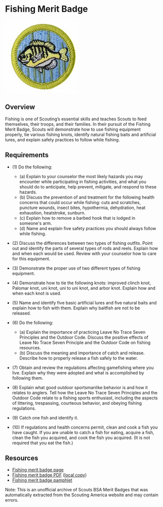 

# Fishing Merit Badge

![Fishing Merit Badge](images/fishing-merit-badge.jpg)

## Overview



Fishing is one of Scouting’s essential skills and teaches Scouts to feed themselves, their troops, and their families. In their pursuit of the Fishing Merit Badge, Scouts will demonstrate how to use fishing equipment properly, tie various fishing knots, identify natural fishing baits and artificial lures, and explain safety practices to follow while fishing.

## Requirements

* (1) Do the following:
    * (a) Explain to your counselor the most likely hazards you may encounter while participating in fishing activities, and what you should do to anticipate, help prevent, mitigate, and respond to these hazards.
    * (b) Discuss the prevention of and treatment for the following health concerns that could occur while fishing: cuts and scratches, puncture wounds, insect bites, hypothermia, dehydration, heat exhaustion, heatstroke, sunburn.
    * (c) Explain how to remove a barbed hook that is lodged in someone's arm.
    * (d) Name and explain five safety practices you should always follow while fishing.


* (2) Discuss the differences between two types of fishing outfits. Point out and identify the parts of several types of rods and reels. Explain how and when each would be used. Review with your counselor how to care for this equipment.
* (3) Demonstrate the proper use of two different types of fishing equipment.
* (4) Demonstrate how to tie the following knots: improved clinch knot, Palomar knot, uni knot, uni to uni knot, and arbor knot. Explain how and when each knot is used.
* (5) Name and identify five basic artificial lures and five natural baits and explain how to fish with them. Explain why baitfish are not to be released.
* (6) Do the following:
    * (a) Explain the importance of practicing Leave No Trace Seven Principles and the Outdoor Code. Discuss the positive effects of Leave No Trace Seven Principle and the Outdoor Code on fishing resources.
    * (b) Discuss the meaning and importance of catch and release. Describe how to properly release a fish safely to the water.


* (7) Obtain and review the regulations affecting gamefishing where you live. Explain why they were adopted and what  is accomplished by following them.
* (8) Explain what good outdoor sportsmanlike behavior is and how it relates to anglers. Tell how the Leave No Trace Seven Principles and the Outdoor Code relate to a fishing sports enthusiast, including the aspects of littering, trespassing, courteous behavior, and obeying fishing regulations.
* (9) Catch one fish and identify it.
* (10) If regulations and health concerns permit, clean and cook a fish you have caught. If you are unable to catch a fish for eating, acquire a fish, clean the fish you acquired, and cook the fish you acquired. (It is not required that you eat the fish.)


## Resources

- [Fishing merit badge page](https://www.scouting.org/merit-badges/fishing/)
- [Fishing merit badge PDF](https://filestore.scouting.org/filestore/Merit_Badge_ReqandRes/Pamphlets/Fishing_2025.pdf) ([local copy](files/fishing-merit-badge.pdf))
- [Fishing merit badge pamphlet](https://www.scoutshop.org/bsa-fishing-merit-badge-pamphletboy-scouts-of-america-660533.html)

Note: This is an unofficial archive of Scouts BSA Merit Badges that was automatically extracted from the Scouting America website and may contain errors.
